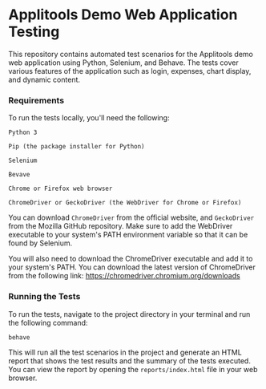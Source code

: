 # **Applitools Demo Web Application Testing**

This repository contains automated test scenarios for the Applitools demo web application using Python, Selenium, and Behave. 
The tests cover various features of the application such as login, expenses, chart display, and dynamic content.

### Requirements

To run the tests locally, you'll need the following:

`Python 3`

`Pip (the package installer for Python)`

`Selenium`

`Bevave`

`Chrome or Firefox web browser`

`ChromeDriver or GeckoDriver (the WebDriver for Chrome or Firefox)`

You can download `ChromeDriver` from the official website, and `GeckoDriver` from the Mozilla GitHub repository.
Make sure to add the WebDriver executable to your  system's PATH environment variable so that it can be found by Selenium.

You will also need to download the ChromeDriver executable and add it to your system's PATH. You can download the latest version of ChromeDriver from the following link: https://chromedriver.chromium.org/downloads

### Running the Tests

To run the tests, navigate to the project directory in your terminal and run the following command:

`behave`

This will run all the test scenarios in the project and generate an HTML report that shows the test results and the summary of the tests executed. You can view the report by opening the `reports/index.html` file in your web browser.

